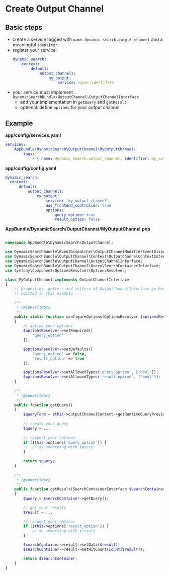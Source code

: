 # Create Output Channel

## Basic steps
- create a service tagged with `name`: `dynamic_search.output_channel` and a meaningful `identifer`
- register your service:
    ```yaml
    dynamic_search:
        context:
            default:
                output_channels:
                    my_output:
                        service: <your-identifer>
    ```
- your service must implement `DynamicSearchBundle\OutputChannel\OutputChannelInterface`
  - add your implementation in `getQuery` and `getResult`
  - optional: define `options` for your output channel

## Example

**app/config/services.yaml**
```yaml
services:
    AppBundle\DynamicSearch\OutputChannel\MyOutputChannel:
        tags:
            - { name: dynamic_search.output_channel, identifier: my_output_channel }
```

**app/config/config.yaml**
  ```yaml
dynamic_search:
    context:
        default:
            output_channels:
                my_output:
                    service: 'my_output_channel'
                    use_frontend_controller: true
                    options:
                        query_option: true
                        result_option: false
```

**AppBundle/DynamicSearch/OutputChannel/MyOutputChannel.php** 
```php

namespace AppBundle\DynamicSearch\OutputChannel;

use DynamicSearchBundle\EventDispatcher\OutputChannelModifierEventDispatcher;
use DynamicSearchBundle\OutputChannel\Context\OutputChannelContextInterface;
use DynamicSearchBundle\OutputChannel\OutputChannelInterface;
use DynamicSearchBundle\OutputChannel\Query\SearchContainerInterface;
use Symfony\Component\OptionsResolver\OptionsResolver;

class MyOutputChannel implements OutputChannelInterface
{
    // properties, getters and setters of OutputChannelInterface go here
    // omitted in this example ...

    /**
     * {@inheritdoc}
     */
    public static function configureOptions(OptionsResolver $optionsResolver)
    {
        // define your options
        $optionsResolver->setRequired([
            'query_option'
        ]);

        $optionsResolver->setDefaults([
            'query_option' => false,
            'result_option' => true
        ]);

        $optionsResolver->setAllowedTypes('query_option', ['bool']);
        $optionsResolver->setAllowedTypes('result_option', ['bool']);
    }
    
    /**
     * {@inheritdoc}
     */
    public function getQuery()
    {        
        $queryTerm = $this->outputChannelContext->getRuntimeQueryProvider()->getUserQuery();
        
        // create your query
        $query = ...
        
        // respect your options
        if ($this->options['query_option']) {
            // do something with $query
        }
        
        return $query;
    }
    
    /**
     * {@inheritdoc}
     */
    public function getResult(SearchContainerInterface $searchContainer): SearchContainerInterface
    {
        $query = $searchContainer->getQuery();

        // get your results
        $result = ...
        
        // respect your options
        if ($this->options['result_option']) {
            // do something with $result
        }

        $searchContainer->result->setData($result);
        $searchContainer->result->setHitCount(count($result));

        return $searchContainer;
    }
}
```
